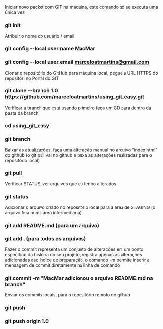 Iniciar novo packet com GIT na máquina, este comando só se executa uma única vez
### git init

Atribuir o nome do usuário / email
### git config --local user.name MacMar
### git config --local user.email marceloatmartins@gmail.com

Clonar o repositório do GitHub para máquina local, pegue a URL HTTPS do repositóri no Portal do GIT
### git clone --branch 1.0 https://github.com/marceloatmartins/using_git_easy.git

Verificar a branch que está usando
primeiro faça um CD para dentro da pasta da branch
### cd using_git_easy
### git branch

Baixar as atualizações, faça uma alteração manual no arquivo "index.html" do github (o git pull vai no github e puxa as alterações realizadas para o repositório local)
### git pull

Verificar STATUS, ver arquivos que eu tenho alterados
### git status

Adicionar o arquivo criado no repositório local para a area de STAGING (o arquivo fica numa area intermediaria)
### git add README.md (para um arquivo)
### git add . (para todos os arquivos)

Fazer o commit representa um conjunto de alterações em um ponto específico da história do seu projeto, registra apenas as alterações adicionadas aso índice de preparação.
o comando -m permite inserir a mensagem de commit diretamente na linha de comando
### git commit -m "MacMar adicionou o arquivo README.md na branch"

Enviar os commits locais, para o repositório remoto no github
### git push <remote> <branch>
### git push origin 1.0